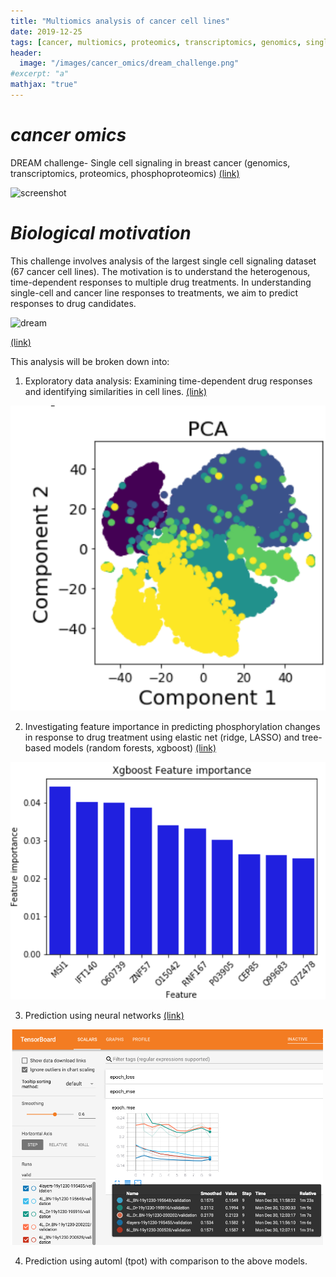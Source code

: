 ```yaml
---
title: "Multiomics analysis of cancer cell lines"
date: 2019-12-25
tags: [cancer, multiomics, proteomics, transcriptomics, genomics, single cell]
header:
  image: "/images/cancer_omics/dream_challenge.png"
#excerpt: "a"
mathjax: "true"
---
```


# *cancer omics*
DREAM challenge- Single cell signaling in breast cancer (genomics, transcriptomics, proteomics, phosphoproteomics) [(link)](https://www.synapse.org/#!Synapse:syn20366914/wiki/593925)



<img width="330" alt="screenshot" src="https://user-images.githubusercontent.com/46359281/71352057-4c380e00-2543-11ea-81a8-82add3663ece.png">

# *Biological motivation*


This challenge involves analysis of the largest single cell signaling dataset (67 cancer cell lines). The motivation is to understand the heterogenous, time-dependent responses to multiple drug treatments. In understanding single-cell and cancer line responses to treatments, we aim to predict responses to drug candidates.

![dream](https://user-images.githubusercontent.com/46359281/71548582-88190c00-2965-11ea-97fd-6dedbb1eeb4a.png)


[(link)](https://www.synapse.org/#!Synapse:syn20366914/wiki/593925)

This analysis will be broken down into:

1. Exploratory data analysis: Examining time-dependent drug responses and identifying similarities in cell lines. [(link)](https://github.com/jtwang1027/cancer_omics/blob/master/1_EDA_cell_line_exploration.ipynb) 
<img src="../images/cancer_omics/pca-cell_line.png" alt="tensorboard" width="800"/>


2. Investigating feature importance in predicting phosphorylation changes in response to drug treatment using elastic net (ridge, LASSO) and tree-based models (random forests, xgboost) [(link)](https://github.com/jtwang1027/cancer_omics/blob/master/2A_elastic_net.ipynb) 
<img src="../images/cancer_omics/feature_importance.png" alt="xgboost feature importance" width="1000"/> 


3. Prediction using neural networks [(link)](https://github.com/jtwang1027/cancer_omics/blob/master/3_neural_network.ipynb) 
<img src="../images/cancer_omics/tensorboard.png" alt="tensorboard" width="500"/>


4. Prediction using automl (tpot) with comparison to the above models. 
